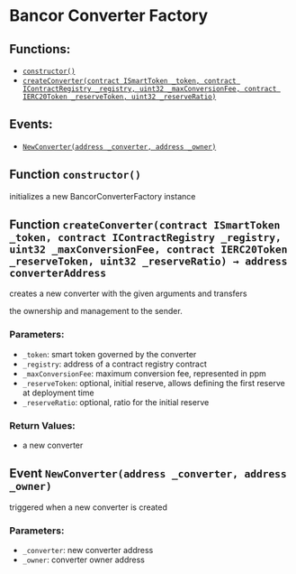 # Bancor Converter Factory

## Functions:

* [`constructor()`](bancorconverterfactory.md#BancorConverterFactory-constructor--)
* [`createConverter(contract ISmartToken _token, contract IContractRegistry _registry, uint32 _maxConversionFee, contract IERC20Token _reserveToken, uint32 _reserveRatio)`](bancorconverterfactory.md#BancorConverterFactory-createConverter-contract-ISmartToken-contract-IContractRegistry-uint32-contract-IERC20Token-uint32-)

## Events:

* [`NewConverter(address _converter, address _owner)`](bancorconverterfactory.md#BancorConverterFactory-NewConverter-address-address-)

## Function `constructor()` <a id="BancorConverterFactory-constructor--"></a>

initializes a new BancorConverterFactory instance

## Function `createConverter(contract ISmartToken _token, contract IContractRegistry _registry, uint32 _maxConversionFee, contract IERC20Token _reserveToken, uint32 _reserveRatio) → address converterAddress` <a id="BancorConverterFactory-createConverter-contract-ISmartToken-contract-IContractRegistry-uint32-contract-IERC20Token-uint32-"></a>

creates a new converter with the given arguments and transfers

the ownership and management to the sender.

### Parameters:

* `_token`: smart token governed by the converter
* `_registry`: address of a contract registry contract
* `_maxConversionFee`: maximum conversion fee, represented in ppm
* `_reserveToken`: optional, initial reserve, allows defining the first reserve at deployment time
* `_reserveRatio`: optional, ratio for the initial reserve

### Return Values:

* a new converter

## Event `NewConverter(address _converter, address _owner)` <a id="BancorConverterFactory-NewConverter-address-address-"></a>

triggered when a new converter is created

### Parameters:

* `_converter`: new converter address
* `_owner`: converter owner address

